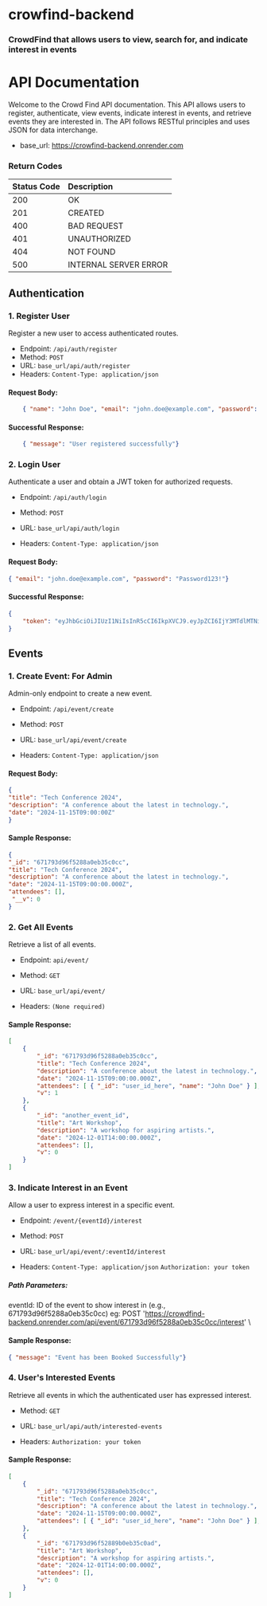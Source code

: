 # crowfind-backend
### CrowdFind that allows users to view, search for, and indicate interest in events


# API Documentation
Welcome to the Crowd Find API documentation. This API allows users to register, authenticate, view events, indicate interest in events, and retrieve events they are interested in.
The API follows RESTful principles and uses JSON for data interchange.

- base_url: https://crowfind-backend.onrender.com

###  Return Codes
| Status Code | Description |
| :--- | :--- |
| 200 | OK |
| 201 | CREATED |
| 400 | BAD REQUEST |
| 401 | UNAUTHORIZED |
| 404 | NOT FOUND |
| 500 | INTERNAL SERVER ERROR |

## Authentication
### 1. Register User
Register a new user to access authenticated routes.

- Endpoint: `/api/auth/register`
- Method: `POST`
- URL: `base_url/api/auth/register`
- Headers:
`Content-Type: application/json`

#### Request Body:
```JSON
    { "name": "John Doe", "email": "john.doe@example.com", "password": "Password123!"}
```

#### Successful Response:

```JSON
    { "message": "User registered successfully"}
```


### 2. Login User
Authenticate a user and obtain a JWT token for authorized requests.

- Endpoint: `/api/auth/login`

- Method: `POST`

-  URL: `base_url/api/auth/login`

- Headers:
`Content-Type: application/json`

#### Request Body:
```JSON
{ "email": "john.doe@example.com", "password": "Password123!"}
```

#### Successful Response:

```JSON
{
    "token": "eyJhbGciOiJIUzI1NiIsInR5cCI6IkpXVCJ9.eyJpZCI6IjY3MTdlMTNiODBkZDdkYTEzMzc2ZjUyMSIsImlhdCI6MTcyOTYxODU0OSwiZXhwIjoxNzI5NjIyMTQ5fQ.F5qnEIHNLjZ6Eb31AB5pjdQGo6KO-xWpsYW4GANhQpI"
}
```


## Events
### 1. Create Event: For Admin
Admin-only endpoint to create a new event.

- Endpoint: `/api/event/create`

- Method: `POST`

- URL: `base_url/api/event/create`

- Headers:
    `Content-Type: application/json`

#### Request Body:
```JSON
{
"title": "Tech Conference 2024",
"description": "A conference about the latest in technology.",
"date": "2024-11-15T09:00:00Z"
}
```

#### Sample Response:
```JSON
{
"_id": "671793d96f5288a0eb35c0cc", 
"title": "Tech Conference 2024", 
"description": "A conference about the latest in technology.", 
"date": "2024-11-15T09:00:00.000Z", 
"attendees": [],
 "__v": 0
}
```


### 2. Get All Events
Retrieve a list of all events.

- Endpoint: `api/event/`

- Method: `GET`

- URL: `base_url/api/event/`

- Headers: `(None required)`

#### Sample Response:
```JSON
[
    {
        "_id": "671793d96f5288a0eb35c0cc",
        "title": "Tech Conference 2024",
        "description": "A conference about the latest in technology.",
        "date": "2024-11-15T09:00:00.000Z",
        "attendees": [ { "_id": "user_id_here", "name": "John Doe" } ],
        "v": 1
    }, 
    { 
        "_id": "another_event_id",
        "title": "Art Workshop",
        "description": "A workshop for aspiring artists.",
        "date": "2024-12-01T14:00:00.000Z",
        "attendees": [],
        "v": 0
    }
]
```


### 3. Indicate Interest in an Event
Allow a user to express interest in a specific event.

- Endpoint: `/event/{eventId}/interest`

- Method: `POST`

- URL: `base_url/api/event/:eventId/interest`

- Headers:
`Content-Type: application/json`
`Authorization: your token`

##### Path Parameters:
eventId: ID of the event to show interest in (e.g., 671793d96f5288a0eb35c0cc)
eg: POST 'https://crowdfind-backend.onrender.com/api/event/671793d96f5288a0eb35c0cc/interest' \

#### Sample Response:
```JSON
{ "message": "Event has been Booked Successfully"}
```



### 4. User's Interested Events
Retrieve all events in which the authenticated user has expressed interest.

- Method: `GET`

- URL: `base_url/api/auth/interested-events`

- Headers:
`Authorization: your token`

#### Sample Response:
```JSON
[
    {
        "_id": "671793d96f5288a0eb35c0cc",
        "title": "Tech Conference 2024",
        "description": "A conference about the latest in technology.",
        "date": "2024-11-15T09:00:00.000Z",
        "attendees": [ { "_id": "user_id_here", "name": "John Doe" } ], "v": 1
    },
    {
        "_id": "671793d96f52889b0eb35c0ad",
        "title": "Art Workshop",
        "description": "A workshop for aspiring artists.",
        "date": "2024-12-01T14:00:00.000Z",
        "attendees": [],
        "v": 0
    }
]
```

